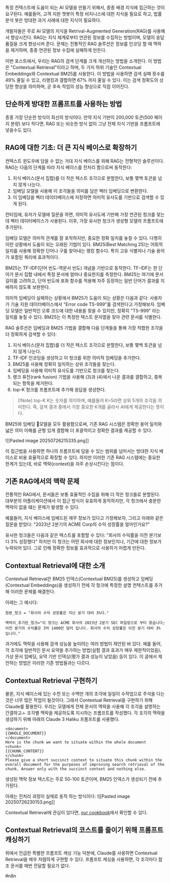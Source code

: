 특정 컨텍스트에 도움이 되는 AI 모델을 만들기 위해서, 종종 배경 지식에 접근하는 것이 요구된다. 예를들어, 고객 지원 챗봇이 특정 비지니스에 대한 지식을 필요로 하고, 법률 분석 봇은 방대한 과거 사례에 대한 지식이 필요하다.

개발자들은 주로 AI 모델의 지식을 Retrival-Augmented Generation(RAG)를 사용해서 향상시킨다. RAG는 지식 체계로부터 연관된 정보를 수집하는 방법이며, 모델의 응답 품질을 크게 향상시켜 준다. 문제는 전통적인 RAG 솔루션은 정보를 인코딩 할 때 맥락을 제거하며, 종종 연관된 정보 수집에 실패하게 만든다.

이번 포스트에서, 우리는 RAG의 검색 단계를 크게 개선하는 방법을 소개한다. 이 방법은 "Contextual Retrieval"이라고 하며, 두 가지 하위 기술인 Contextual Embeddings와 Contextual BM25를 사용한다. 이 방법을 사용하면 검색 실패 횟수를 49% 줄일 수 있고, 리랭킹과 결합하면 67% 까지 줄일 수 있다. 이는 검색 정확도의 상당한 향상을 의미하며, 곧 후속 작업의 성능 향상으로 직접 이어진다.

## 단순하게 방대한 프롬프트를 사용하는 방법
종종 가장 단순한 방식이 최선의 방식이다. 만약 지식 기반이 200,000 토큰(500 페이지 분량) 보다 작다면, RAG 또는 비슷한 방식 없이 그냥 전체 지식 기반을 프롬프트에 넣을수도 있다.

## RAG에 대한 기초: 더 큰 지식 베이스로 확장하기
컨텍스트 윈도우에 담을 수 없는 거대 지식 베이스를 위해 RAG는 전형적인 솔루션이다. RAG는 다음의 단계를 따라 지식 베이스를 전처리 함으로써 동작한다:
1. 지식 베이스(문서 집합)를 더 작은 텍스트 조각으로 분할한다, 보통 몇백 토큰을 넘지 않게 나눈다.
2. 임베딩 모델을 사용해 이 조각들을 의미를 담은 벡터 임베딩으로 변환한다.
3. 이 임베딩을 벡터 데이터베이스에 저장하면 의미적 유사도를 기반으로 검색할 수 있게 된다.

런타임에, 유저가 모델에 질문을 하면, 의미적 유사도에 기반해 가장 연관된 청크를 찾는데 벡터 데이터베이스가 사용된다. 이후, 가장 유사한 청크가 생성형 모델의 프롬프트에 추가된다.

임베딩 모델은 의미적 관계를 잘 포착하지만, 중요한 정확 일치를 놓칠 수 있다. 다행히 이런 상황에서 도움이 되는 오래된 기법이 있다. BM25(Best Matching 25)는 어휘적 일치를 사용해 정확한 단어나 구를 찾아내는 랭킹 함수다. 특히 고유 식별자나 기술 용어가 포함된 쿼리에 효과적이다.

BM25는 TF-IDF(단어 빈도-역문서 빈도) 개념을 기반으로 동작한다. TF-IDF는 한 단어가 문서 집합 내에서 특정 문서에 얼마나 중요한지를 측정한다. BM25는 여기에 문서 길이를 고려하고, 단어 빈도에 포화 함수를 적용해 자주 등장하는 일반 단어가 결과를 지배하지 않도록 보완한다.

의미적 임베딩이 실패하는 상황에서 BM25가 도움이 되는 상황은 다음과 같다: 사용자가 기술 지원 데이터베이스에서 "Error code TS-999"를 검색한다고 가정해보자. 임베딩 모델은 일반적인 오류 코드에 대한 내용을 찾을 수 있지만, 정확히 "TS-999" 라는 일치를 놓칠 수 있다. BM25는 이 특정한 텍스트 문자열을 찾아 관련 문서를 식별한다.

RAG 솔루션은 임베딩과 BM25 기법을 결합해 다음 단계들을 통해 가장 적합한 조각을 더 정확하게 검색할 수 있다:
1. 지식 베이스(문저 집합)를 더 작은 텍스트 조각으로 분할한다, 보통 몇백 토큰을 넘지 않게 나눈다.
2. TF-IDF 인코딩을 생성하고 이 청크를 위한 의미적 임베딩을 추가한다.
3. BM25를 사용해 정확히 일치하는 상위 조각들을 찾는다.
4. 임베딩을 사용해 의미적 유사도를 기반으로 청크를 찾는다.
5. 랭크 퓨전(rank fusion) 기법을 사용해 (3)과 (4)에서 나온 결과를 결합하고, 중복되는 항목을 제거한다.
6. top-K 청크를 프롬프트에 추가해 응답을 생성한다.

> [!Note] top-K
> K는 숫자를 의미하며, 예를들어 K=5라면 상위 5개의 조각을 의미한다. 즉, 검색 결과 중에서 가장 중요한 K개를 골라서 AI에게 제공한다는 뜻이다.

BM25와 임베딩 모델을 모두 활용함으로써, 기존 RAG 시스템은 정확한 용어 일치와 넓은 의미 이해를 균형 있게 결합해 더 포괄적이고 정확한 결과를 제공할 수 있다.

![[Pasted image 20250726215335.png]]

이 접근법을 사용하면 하나의 프롬프트에 담을 수 있는 범위를 넘어서는 방대한 지식 베이스로 비용 효율적으로 확장할 수 있다. 하지만 이러한 기존 RAG 시스템에는 중요한 한계가 있는데, 바로 맥락(context)을 자주 손상시킨다는 점이다.

## 기존 RAG에서의 맥락 문제
전통적인 RAG에서, 문서들은 보통 효율적인 수집을 위해 더 작은 청크들로 분할된다. 대부분의 어플리케이션에서 이 접근 방식이 유효하게 동작하지만, 각 청크에서 충분한 맥락이 없을 떄는 문제가 발생할 수 있다.

예를들어, 지식 베이스에 임베드된 재무 정보가 있다고 가정해보자, 그리고 아래와 같은 질문을 받았다: "2023년 2분기의 ACME Corp의 수익 성장률을 얼마인가요?"

유사한 청크들은 다음과 같은 텍스트를 포함할 수 있다: "회사의 수익률을 이전 분기보다 3% 성장했다" 하지만 이 청크는 어떤 회사에 대한 정보인지나, 기간에 대한 정보가 누락되어 있다. 그로 인해 정확한 정보를 효과적으로 사용하거 어렵게 만든다.

## Contextual Retrieval에 대한 소개
Contextual Retrieval은 BM25 인덱스(Contextual BM25)를 생성하고 임베딩(Contextual Embeddings)을 생성하기 전에 각 청크에 특정한 설명 컨텍스트를 추가해 이러한 문제를 해결한다.

아래는 그 예시다:
```text
원본_청크 = "회사의 수익 성장률은 지난 분기 대비 3%다."

맥락이_추가된_청크="이 정크는 ACME 회사의 2023년 2분기 SEC 파일링으로 부터 왔습니다; 이전 분기의 수익률은 3억 1400만 달러 입니다. 회사의 수익 성장률은 이전 분기 대비 3% 입니다."
```

과거에도 맥락을 사용해 검색 성능을 높이려는 여러 방법이 제안된 바 있다. 예를 들어, 각 조각에 일반적인 문서 요약을 추가하는 방법(실험 결과 효과가 매우 제한적이었음), 가상 문서 임베딩, 요약 기반 인덱싱(평가 결과 성능이 낮았음) 등이 있다. 이 글에서 제안하는 방법은 이러한 기존 방법들과는 다르다.

## Contextual Retrieval 구현하기
물론, 지식 베이스에 있는 수천 또는 수백만 개의 조각에 일일이 수작업으로 주석을 다는 것은 너무 많은 작업이 될것이다. 그래서 Contextual Retrieval을 구현하기 위해 Claude를 활용한다. 우리는 모델에게 전체 문서의 맥락을 사용해 각 조각을 설명하는 간결하고ㅗ 조각별 맥락을 제공하도록 지시하는 프롬프트를 작성했다. 각 조각의 맥락을 생성하기 위해 아래의 Claude 3 Haliku 프롬프트를 사용했다.

```text
<document> 
{{WHOLE_DOCUMENT}} 
</document> 
Here is the chunk we want to situate within the whole document 
<chunk> 
{{CHUNK_CONTENT}} 
</chunk> 
Please give a short succinct context to situate this chunk within the overall document for the purposes of improving search retrieval of the chunk. Answer only with the succinct context and nothing else. 
```

생성된 맥락 정보 텍스트는 주로 50-100 토큰이며, BM25 인덱스가 생성되기 전에 추가된다. 

아래는 전처리 과정이 실제로 동작 하는 방식이다:
![[Pasted image 20250726230153.png]]

Contextual Retrieval에 관심이 있다면, [our cookbook](https://github.com/anthropics/anthropic-cookbook/tree/main/skills/contextual-embeddings)에서 확인할 수 있다.

## Contextual Retrieval의 코스트를 줄이기 위해 프롬프트 캐싱하기
위에서 언급한 특별한 프롬프트 캐싱 기능 덕분에, Claude를 사용하면 Contextual Retrieval을 매우 저렴하게 구현할 수 있다. 프롬프트 캐싱을 사용하면, 각 조각마다 참조 문서를 매번 전달할 필요가 없다.

#n8n 